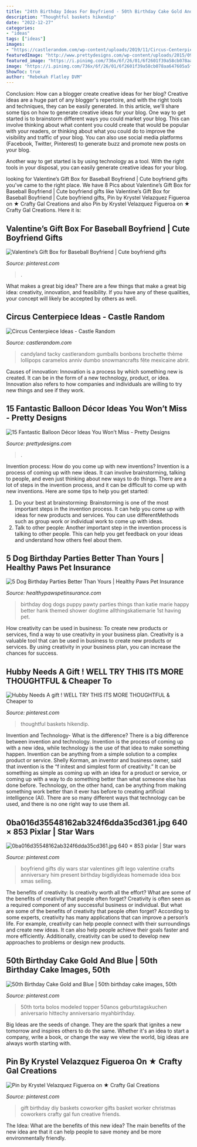 ```yaml
---
title: "24th Birthday Ideas For Boyfriend - 50th Birthday Cake Gold And Blue"
description: "Thoughtful baskets hikendip"
date: "2022-12-27"
categories:
- "ideas"
tags: ["ideas"]
images:
- "https://castlerandom.com/wp-content/uploads/2019/11/Circus-Centerpiece-5.jpg"
featuredImage: "http://www.prettydesigns.com/wp-content/uploads/2015/09/15-fantastic-balloon-décor-ideas-you-won’t-miss14.jpg"
featured_image: "https://i.pinimg.com/736x/6f/26/01/6f2601f39a58cb078aa647605a5fd6cc.jpg"
image: "https://i.pinimg.com/736x/6f/26/01/6f2601f39a58cb078aa647605a5fd6cc.jpg"
ShowToc: true
author: "Rebekah Flatley DVM"
---
```



Conclusion: How can a blogger create creative ideas for her blog?
Creative ideas are a huge part of any blogger's repertoire, and with the right tools and techniques, they can be easily generated. In this article, we'll share some tips on how to generate creative ideas for your blog.
One way to get started is to brainstorm different ways you could market your blog. This can involve thinking about what content you could create that would be popular with your readers, or thinking about what you could do to improve the visibility and traffic of your blog. You can also use social media platforms (Facebook, Twitter, Pinterest) to generate buzz and promote new posts on your blog.

Another way to get started is by using technology as a tool. With the right tools in your disposal, you can easily generate creative ideas for your blog.

	

		
looking for Valentine’s Gift Box for Baseball Boyfriend | Cute boyfriend gifts you've came to the right place. We have 8 Pics about Valentine’s Gift Box for Baseball Boyfriend | Cute boyfriend gifts like Valentine’s Gift Box for Baseball Boyfriend | Cute boyfriend gifts, Pin by Krystel Velazquez Figueroa on ★ Crafty Gal Creations and also Pin by Krystel Velazquez Figueroa on ★ Crafty Gal Creations. Here it is:
		
    
## Valentine’s Gift Box For Baseball Boyfriend | Cute Boyfriend Gifts

<img loading=lazy src="https://i.pinimg.com/736x/5d/4c/54/5d4c544a7696593cfd4c0e3d809241cd.jpg" onerror="this.onerror=null;this.src='https://tse4.mm.bing.net/th?id=OIP.A_lJxPI-HvMjyrsEbZzsgAHaJ3&amp;pid=15.1';" alt="Valentine’s Gift Box for Baseball Boyfriend | Cute boyfriend gifts">

_Source: pinterest.com_

>. 

	

What makes a great big idea?
There are a few things that make a great big idea: creativity, innovation, and feasibility. If you have any of these qualities, your concept will likely be accepted by others as well.

    
## Circus Centerpiece Ideas - Castle Random

<img loading=lazy src="https://castlerandom.com/wp-content/uploads/2019/11/Circus-Centerpiece-5.jpg" onerror="this.onerror=null;this.src='https://tse4.mm.bing.net/th?id=OIP.K-9Ge9WipBlDvSEuV301DQHaJ6&amp;pid=15.1';" alt="Circus Centerpiece Ideas - Castle Random">

_Source: castlerandom.com_

>candyland tacky castlerandom gumballs bonbons brochette thème lollipops caramelos anniv dumbo snowmancrafts fête mexicaine abrir. 

	

Causes of innovation:
Innovation is a process by which something new is created. It can be in the form of a new technology, product, or idea. Innovation also refers to how companies and individuals are willing to try new things and see if they work.

    
## 15 Fantastic Balloon Décor Ideas You Won’t Miss - Pretty Designs

<img loading=lazy src="http://www.prettydesigns.com/wp-content/uploads/2015/09/15-fantastic-balloon-décor-ideas-you-won’t-miss14.jpg" onerror="this.onerror=null;this.src='https://tse3.mm.bing.net/th?id=OIP.kdWzm9vIIEIJATHmAAec0wHaLH&amp;pid=15.1';" alt="15 Fantastic Balloon Décor Ideas You Won’t Miss - Pretty Designs">

_Source: prettydesigns.com_

>. 

	

Invention process: How do you come up with new inventions?
Invention is a process of coming up with new ideas. It can involve brainstorming, talking to people, and even just thinking about new ways to do things. There are a lot of steps in the invention process, and it can be difficult to come up with new inventions. Here are some tips to help you get started: 
1. Do your best at brainstorming: Brainstorming is one of the most important steps in the invention process. It can help you come up with ideas for new products and services. You can use differentMethods such as group work or individual work to come up with ideas. 
2. Talk to other people: Another important step in the invention process is talking to other people. This can help you get feedback on your ideas and understand how others feel about them. 

    
## 5 Dog Birthday Parties Better Than Yours | Healthy Paws Pet Insurance

<img loading=lazy src="https://www.healthypawspetinsurance.com/blog/wp-content/uploads/dog_birthday_party_400_599.jpg" onerror="this.onerror=null;this.src='https://tse2.mm.bing.net/th?id=OIP.CgFVTf8l7RK5XBzu3iMP-gHaLF&amp;pid=15.1';" alt="5 Dog Birthday Parties Better Than Yours | Healthy Paws Pet Insurance">

_Source: healthypawspetinsurance.com_

>birthday dog dogs puppy pawty parties things than katie marie happy better hank themed shower dogtime allthingskatiemarie 1st having pet. 

	

How creativity can be used in business: To create new products or services, find a way to use creativity in your business plan.
Creativity is a valuable tool that can be used in business to create new products or services. By using creativity in your business plan, you can increase the chances for success.

    
## Hubby Needs A Gift ! WELL TRY THIS ITS MORE THOUGHTFUL &amp; Cheaper To

<img loading=lazy src="https://i.pinimg.com/736x/8b/9d/55/8b9d55dad42103febc942c52dcac40fa.jpg" onerror="this.onerror=null;this.src='https://tse2.mm.bing.net/th?id=OIP.kqfDuLe1ewx1jpihsPPp8gHaJ4&amp;pid=15.1';" alt="Hubby Needs A gift ! WELL TRY THIS ITS MORE THOUGHTFUL &amp; Cheaper to">

_Source: pinterest.com_

>thoughtful baskets hikendip. 

	

Invention and Technology- What is the difference?
There is a big difference between invention and technology. Invention is the process of coming up with a new idea, while technology is the use of that idea to make something happen. Invention can be anything from a simple solution to a complex product or service. Shelly Korman, an inventor and business owner, said that invention is the “f initest and simplest form of creativity.” It can be something as simple as coming up with an idea for a product or service, or coming up with a way to do something better than what someone else has done before. Technology, on the other hand, can be anything from making something work better than it ever has before to creating artificial intelligence (AI). There are so many different ways that technology can be used, and there is no one right way to use them all.

    
## 0ba016d35548162ab324f6dda35cd361.jpg 640 × 853 Pixlar | Star Wars

<img loading=lazy src="https://i.pinimg.com/736x/2e/08/f7/2e08f77a8ea8b6e33c892e33c4f3888b--nerdy-gifts-for-boyfriend-boyfriend-present-ideas.jpg" onerror="this.onerror=null;this.src='https://tse2.mm.bing.net/th?id=OIP.AMll8F2aBx2f8bNWsb9VXwHaJ3&amp;pid=15.1';" alt="0ba016d35548162ab324f6dda35cd361.jpg 640 × 853 pixlar | Star wars">

_Source: pinterest.com_

>boyfriend gifts diy wars star valentines gift lego valentine crafts anniversary him present birthday bigdiyideas homemade idea box xmas selling. 

	

The benefits of creativity: Is creativity worth all the effort? What are some of the benefits of creativity that people often forget?
Creativity is often seen as a required component of any successful business or individual. But what are some of the benefits of creativity that people often forget? According to some experts, creativity has many applications that can improve a person’s life. For example, creativity can help people connect with their surroundings and create new ideas. It can also help people achieve their goals faster and more efficiently. Additionally, creativity can be used to develop new approaches to problems or design new products.

    
## 50th Birthday Cake Gold And Blue | 50th Birthday Cake Images, 50th

<img loading=lazy src="https://i.pinimg.com/736x/6f/26/01/6f2601f39a58cb078aa647605a5fd6cc.jpg" onerror="this.onerror=null;this.src='https://tse4.mm.bing.net/th?id=OIP.PYLXVEwHGyXjAf7Jgo2Z5QHaK_&amp;pid=15.1';" alt="50th Birthday Cake Gold and Blue | 50th birthday cake images, 50th">

_Source: pinterest.com_

>50th torta bolos modeled topper 50anos geburtstagskuchen aniversario hittechy anniversario myahbirthday. 

	

Big Ideas are the seeds of change. They are the spark that ignites a new tomorrow and inspires others to do the same. Whether it's an idea to start a company, write a book, or change the way we view the world, big ideas are always worth starting with.

    
## Pin By Krystel Velazquez Figueroa On ★ Crafty Gal Creations

<img loading=lazy src="https://i.pinimg.com/736x/d5/76/9c/d5769c741f1c8a39c3171eb7ed4321a6--diy-birthday-gift-birthday-gift-baskets.jpg" onerror="this.onerror=null;this.src='https://tse4.mm.bing.net/th?id=OIP.nShNIVtWo4TI3ONwhoaHGgHaJ4&amp;pid=15.1';" alt="Pin by Krystel Velazquez Figueroa on ★ Crafty Gal Creations">

_Source: pinterest.com_

>gift birthday diy baskets coworker gifts basket worker christmas coworkers crafty gal fun creative friends. 

	

The Idea: What are the benefits of this new idea?
The main benefits of the new idea are that it can help people to save money and be more environmentally friendly.

